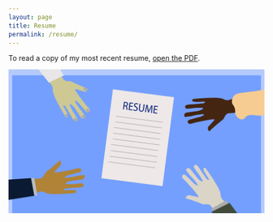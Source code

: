 ```yaml
---
layout: page
title: Resume
permalink: /resume/
---
```

To read a copy of my most recent resume, <a href="/SHEELA-MS.pdf">open the PDF</a>.

<object style="min-height: 600px;" data="SHEELA-MS.pdf" width="100%" height="100%" type='application/pdf'/>

![Picture of Resume](/images/fouraudiences-resume.png)